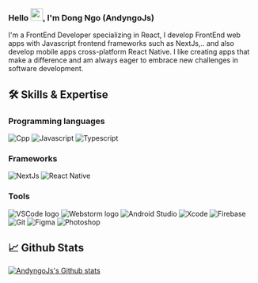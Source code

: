 ### Hello <img src="https://media.giphy.com/media/hvRJCLFzcasrR4ia7z/giphy.gif" width="25px">, I'm Dong Ngo (AndyngoJs)

I'm a FrontEnd Developer specializing in React, I develop FrontEnd web apps with Javascript frontend frameworks such as NextJs,.. and also develop mobile apps cross-platform React Native. I like creating apps that make a difference and am always eager to embrace new challenges in software development.

## 🛠️ Skills & Expertise
### Programming languages
![Cpp](https://img.shields.io/badge/C++-informational?style=flat&logo=cplusplus&logoColor=fff&color=00599C)
![Javascript](https://img.shields.io/badge/Javascript-informational?style=flat&logo=javascript&logoColor=000&color=F7DF1E)
![Typescript](https://img.shields.io/badge/Typescript-informational?style=flat&logo=typescript&logoColor=fff&color=3178C6)

### Frameworks
![NextJs](https://img.shields.io/badge/NextJs-informational?logo=nextdotjs&logoColor=fff&style=flat)
![React Native](https://img.shields.io/badge/React_Native-informational?logo=react&logoColor=61DAFB&style=flat)

### Tools
![VSCode logo](https://img.shields.io/badge/VS%20Code-informational?logo=visual-studio-code&logoColor=white&style=flat)
![Webstorm logo](https://img.shields.io/badge/Webstorm-informational?logo=webstorm&logoColor=white&style=flat)
![Android Studio](https://img.shields.io/badge/Android_Studio-informational?style=flat&logo=androidstudio&logoColor=3ddc84&color=132e3d)
![Xcode](https://img.shields.io/badge/Xcode-informational?style=flat&logo=xcode&logoColor=white&color=176ee3)
![Firebase](https://img.shields.io/badge/Firebase-informational?logo=firebase&logoColor=FFCA28&style=flat)
![Git](https://img.shields.io/badge/git-informational?logo=Git&logoColor=F05032&style=flat)
![Figma](https://img.shields.io/badge/Figma-informational?style=flat&logo=figma&logoColor=white)
![Photoshop](https://img.shields.io/badge/Photoshop-informational?style=flat&logo=adobephotoshop&logoColor=011e36&color=31a8ff)

## 📈 Github Stats
<a href="https://github.com/andyngojs" title="Andyngojs">
    <img src="https://github-readme-stats.vercel.app/api?username=andyngojs&show_icons=true&hide_border=true" alt="AndyngoJs's Github stats" />
</a>
